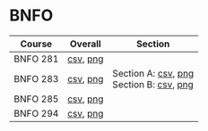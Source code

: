 # BNFO

| Course | Overall | Section |
| ------ | ------- | ------- |
| BNFO 281 | [csv](https://github.com/UCSD-Historical-Enrollment-Data/2025Spring/blob/main/overall/BNFO%20281.csv), [png](https://raw.githubusercontent.com/UCSD-Historical-Enrollment-Data/2025Spring/main/plot_overall/BNFO%20281.png) |  |
| BNFO 283 | [csv](https://github.com/UCSD-Historical-Enrollment-Data/2025Spring/blob/main/overall/BNFO%20283.csv), [png](https://raw.githubusercontent.com/UCSD-Historical-Enrollment-Data/2025Spring/main/plot_overall/BNFO%20283.png) | Section A: [csv](https://github.com/UCSD-Historical-Enrollment-Data/2025Spring/blob/main/section/BNFO%20283_A.csv), [png](https://raw.githubusercontent.com/UCSD-Historical-Enrollment-Data/2025Spring/main/plot_section/BNFO%20283_A.png)<br>Section B: [csv](https://github.com/UCSD-Historical-Enrollment-Data/2025Spring/blob/main/section/BNFO%20283_B.csv), [png](https://raw.githubusercontent.com/UCSD-Historical-Enrollment-Data/2025Spring/main/plot_section/BNFO%20283_B.png) |
| BNFO 285 | [csv](https://github.com/UCSD-Historical-Enrollment-Data/2025Spring/blob/main/overall/BNFO%20285.csv), [png](https://raw.githubusercontent.com/UCSD-Historical-Enrollment-Data/2025Spring/main/plot_overall/BNFO%20285.png) |  |
| BNFO 294 | [csv](https://github.com/UCSD-Historical-Enrollment-Data/2025Spring/blob/main/overall/BNFO%20294.csv), [png](https://raw.githubusercontent.com/UCSD-Historical-Enrollment-Data/2025Spring/main/plot_overall/BNFO%20294.png) |  |
